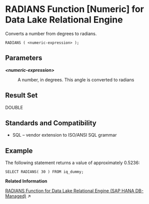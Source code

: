 <!-- loioa572340384f21015b1d3dab0d7a76062 -->

# RADIANS Function \[Numeric\] for Data Lake Relational Engine

Converts a number from degrees to radians.



```
RADIANS ( <numeric-expression> );
```



<a name="loioa572340384f21015b1d3dab0d7a76062__RADIANS_parm1"/>

## Parameters


<dl>
<dt><b>

*<numeric-expression\>*

</b></dt>
<dd>

A number, in degrees. This angle is converted to radians



</dd>
</dl>



<a name="loioa572340384f21015b1d3dab0d7a76062__RADIANS_returns1"/>

## Result Set

DOUBLE



<a name="loioa572340384f21015b1d3dab0d7a76062__RADIANS_standards1"/>

## Standards and Compatibility

-   SQL – vendor extension to ISO/ANSI SQL grammar



<a name="loioa572340384f21015b1d3dab0d7a76062__RADIANS_examples1"/>

## Example

The following statement returns a value of approximately 0.5236:

```
SELECT RADIANS( 30 ) FROM iq_dummy;
```

**Related Information**  


[RADIANS Function for Data Lake Relational Engine (SAP HANA DB-Managed)](https://help.sap.com/viewer/a898e08b84f21015969fa437e89860c8/2024_1_QRC/en-US/dbeab0046dff49e89f016a8496e978f8.html "Converts a number from degrees to radians.") :arrow_upper_right:

